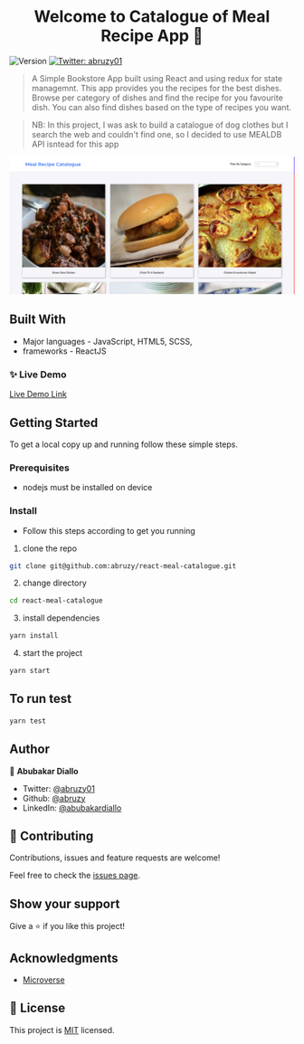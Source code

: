 <h1 align="center">Welcome to Catalogue of Meal Recipe App 👋</h1>
<p>
  <img alt="Version" src="https://img.shields.io/badge/version-0.1.0-blue.svg?cacheSeconds=2592000" />
  <a href="https://twitter.com/abruzy01" target="_blank">
    <img alt="Twitter: abruzy01" src="https://img.shields.io/twitter/follow/abruzy01.svg?style=social" />
  </a>
</p>

> A Simple Bookstore App built using React and using redux for state managemnt. This app provides you the recipes for the best dishes. Browse per category of dishes and find the recipe for you favourite dish. You can also find dishes based on the type of recipes you want.

> NB: In this project, I was ask to build a catalogue of dog clothes but I search the web and couldn't find one, so I decided to use MEALDB API isntead for this app

![Dog Catalogue](./meal-recipe.png)

## Built With

- Major languages - JavaScript, HTML5, SCSS,
- frameworks - ReactJS

### ✨ Live Demo

[Live Demo Link](https://recipitia-app.herokuapp.com/)

## Getting Started

To get a local copy up and running follow these simple steps.

### Prerequisites

- nodejs must be installed on device

### Install

- Follow this steps according to get you running

1. clone the repo

```sh
git clone git@github.com:abruzy/react-meal-catalogue.git
```
2. change directory 
```sh
cd react-meal-catalogue
```

3. install dependencies

```sh
yarn install
```

4. start the project

```sh
yarn start
```

## To run test
```sh
yarn test
```

## Author

👤 **Abubakar Diallo**

* Twitter: [@abruzy01](https://twitter.com/abruzy01)
* Github: [@abruzy](https://github.com/abruzy)
* LinkedIn: [@abubakardiallo](https://linkedin.com/in/abubakardiallo)

## 🤝 Contributing

Contributions, issues and feature requests are welcome!

Feel free to check the [issues page](https://github.com/abruzy/react-meal-catalogue/issues).

## Show your support

Give a ⭐️ if you like this project!

## Acknowledgments

- [Microverse](https://www.microverse.org/)

## 📝 License

This project is [MIT](lic.url) licensed.